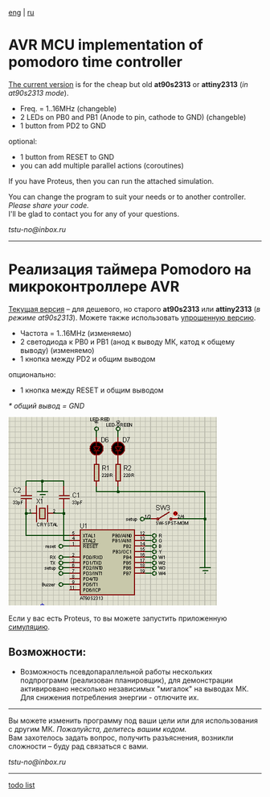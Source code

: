 [eng][eng] | [ru][ru]

# AVR MCU implementation of pomodoro time controller

[The current version](/advanced) is for the cheap but old __at90s2313__ or __attiny2313__ (_in at90s2313 mode_).  

* Freq. = 1..16MHz (changeble)
* 2 LEDs on PB0 and PB1 (Anode to pin, cathode to GND) (changeble)
* 1 button from PD2 to GND  

optional:
* 1 button from RESET to GND
* you can add multiple parallel actions (coroutines)

If you have Proteus, then you can run the attached simulation.

You can change the program to suit your needs or to another controller. _Please share your code._  
I'll be glad to contact you for any of your questions.

_tstu-no@inbox.ru_

----

# Реализация таймера Pomodoro на микроконтроллере AVR

[Текущая версия](/advanced) – для дешевого, но старого __at90s2313__ или __attiny2313__ (_в режиме at90s2313_). Можете также использовать [упрощенную версию](/simple).  

* Частота = 1..16MHz (изменяемо)
* 2 светодиода к PB0 и PB1 (анод к выводу МК, катод к общему выводу) (изменяемо)
* 1 кнопка между PD2 и общим выводом  

опционально:
* 1 кнопка между RESET и общим выводом

_\* общий вывод = GND_

![Схема](./media/scheme.png "Схема")

Если у вас есть Proteus, то вы можете запустить приложенную [симуляцию](/2313.pdsprj).

## Возможности:

* Возможность псевдопараллельной работы нескольких подпрограмм (реализован планировщик), для демонстрации активировано несколько независимых "мигалок" на выводах МК. Для снижения потребления энергии - отлючите их.

---
Вы можете изменить программу под ваши цели или для использования с другим МК. _Пожалуйста, делитесь вашим кодом._  
Вам захотелось задать вопрос, получить разъяснения, возникли сложности – буду рад связаться с вами.


_tstu-no@inbox.ru_

---

[todo list](/todo.md)

[eng]: </README.md#AVR-MCU-implementation-of-pomodoro-time-controller>
[ru]: </README.md#Реализация-таймера-Pomodoro-на-микроконтроллере-AVR>